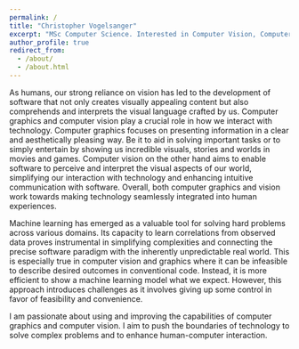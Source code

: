 ```yaml
---
permalink: /
title: "Christopher Vogelsanger"
excerpt: "MSc Computer Science. Interested in Computer Vision, Computer Graphics and Machine Learning especially Reinforcement Learning"
author_profile: true
redirect_from: 
  - /about/
  - /about.html
---
```


As humans, our strong reliance on vision has led to the development of software that not only creates visually appealing content but also comprehends and interprets the visual language crafted by us. Computer graphics and computer vision play a crucial role in how we interact with technology. Computer graphics focuses on presenting information in a clear and aesthetically pleasing way. Be it to aid in solving important tasks or to simply entertain by showing us incredible visuals, stories and worlds in movies and games. Computer vision on the other hand aims to enable software to perceive and interpret the visual aspects of our world, simplifying our interaction with technology and enhancing intuitive communication with software. Overall, both computer graphics and vision work towards making technology seamlessly integrated into human experiences.

Machine learning has emerged as a valuable tool for solving hard problems across various domains. Its capacity to learn correlations from observed data proves instrumental in simplifying complexities and connecting the precise software paradigm with the inherently unpredictable real world. This is especially true in computer vision and graphics where it can be infeasible to describe desired outcomes in conventional code. Instead, it is more efficient to show a machine learning model what we expect. However, this approach introduces challenges as it involves giving up some control in favor of feasibility and convenience.

I am passionate about using and improving the capabilities of computer graphics and computer vision. I aim to push the boundaries of technology to solve complex problems and to enhance human-computer interaction.
